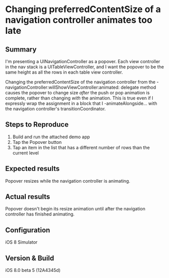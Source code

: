 Changing preferredContentSize of a navigation controller animates too late
===


Summary
---

I'm presenting a UINavigationController as a popover. Each view controller in the nav stack is a UITableViewController, and I want the popover to be the same height as all the rows in each table view controller.

Changing the preferredContentSize of the navigation controller from the -navigationController:willShowViewController:animated: delegate method causes the popover to change size _after_ the push or pop animation is complete, rather than changing _with_ the animation. This is true even if I expressly wrap the assignment in a block that I -animateAlongside... with the navigation controller's transitionCoordinator.


Steps to Reproduce
---

1. Build and run the attached demo app
2. Tap the Popover button
3. Tap an item in the list that has a different number of rows than the current level


Expected results
---

Popover resizes while the navigation controller is animating.


Actual results
---

Popover doesn't begin its resize animation until after the navigation controller has finished animating.


Configuration
---

iOS 8 Simulator


Version & Build
---

iOS 8.0 beta 5 (12A4345d)
